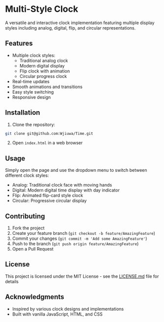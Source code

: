 # Multi-Style Clock

A versatile and interactive clock implementation featuring multiple display styles including analog, digital, flip, and circular representations.

## Features

- Multiple clock styles:
  - Traditional analog clock
  - Modern digital display
  - Flip clock with animation
  - Circular progress clock
- Real-time updates
- Smooth animations and transitions
- Easy style switching
- Responsive design

## Installation

1. Clone the repository:

```bash
git clone git@github.com:Wjiuwa/Time.git
```

2. Open `index.html` in a web browser

## Usage

Simply open the page and use the dropdown menu to switch between different clock styles:

- Analog: Traditional clock face with moving hands
- Digital: Modern digital time display with day indicator
- Flip: Animated flip-card style clock
- Circular: Progressive circular display

## Contributing

1. Fork the project
2. Create your feature branch (`git checkout -b feature/AmazingFeature`)
3. Commit your changes (`git commit -m 'Add some AmazingFeature'`)
4. Push to the branch (`git push origin feature/AmazingFeature`)
5. Open a Pull Request

## License

This project is licensed under the MIT License - see the [LICENSE.md](LICENSE.md) file for details

## Acknowledgments

- Inspired by various clock designs and implementations
- Built with vanilla JavaScript, HTML, and CSS
